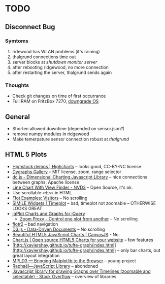 # TODO
## Disconnect Bug
### Symtoms
1. ridewood has WLAN problems (it's raining)
2. thalgrund connections time out
3. server blocks at *shutdown monitor server*
4. after rebooting ridgewood, no more connection
5. after restarting the server, thalgrund sends again

### Thoughts
* Check git changes on time of first occurrance
* Full RAM on FritzBox 7270,
  [downgrade OS](http://avm.de/service/fritzbox/fritzbox-7270/wissensdatenbank/publication/show/1394_FRITZ-Box-wird-langsam-und-traege/)

## General
* Shorten allowed downtime (depended on sensor.json?)
* remove numpy modules in ridgewood
* Make temerpature sensor connection robust at *thalgrund*

## HTML 5 Plots
* [Highstock demos | Highcharts](http://www.highcharts.com/stock/demo)
  – looks good, CC-BY-NC license
* [Dygraphs Gallery](http://dygraphs.com/gallery/#g/range-selector) – MIT
  license, zoom, range selector
* [dc.js - Dimensional Charting Javascript Library](http://dc-js.github.io/dc.js/)
  – nice connections between graphs, Apache license
* [Line Chart With View Finder - NVD3](http://nvd3.org/examples/lineWithFocus.html)
  – Open Source, it's ok.
* Use scrollable `<div>` in HTML
* [Flot Examples: Visitors](http://www.flotcharts.org/flot/examples/visitors/index.html) – No scrolling
* [SIMILE Widgets | Timeplot](http://www.simile-widgets.org/timeplot/) – bsd,
  timeplot not zoomable – OTHERWISE LOOKS GREAT
* [jqPlot Charts and Graphs for jQuery](http://www.jqplot.com/)
	* [Zoom Proxy - Control one plot from another](http://www.jqplot.com/deploy/dist/examples/zoomProxy.html) – No scrolling
* [flotr2](http://humblesoftware.com/flotr2/#!mouse-drag) – bad navigation
* [D3.js - Data-Driven Documents](http://d3js.org/) – No scrolling
* [Beautiful HTML5 JavaScript Charts | CanvasJS](http://canvasjs.com/) - No.
* [Chart.js | Open source HTML5 Charts for your website](http://www.chartjs.org/)
  – few features
* [http://xaviershay.github.io/tufte-graph/index.html](http://xaviershay.github.io/tufte-graph/index.html)
  – only bar charts, but great layout integration
* [MPLD3 — Bringing Matplotlib to the Browser](http://mpld3.github.io/) – young
  project
* [Raphaël—JavaScript Library](http://raphaeljs.com/) – abondoned
* [Javascript library for drawing Graphs over Timelines (zoomable and selectable) - Stack Overflow](http://stackoverflow.com/questions/1890434/javascript-library-for-drawing-graphs-over-timelines-zoomable-and-selectable) – overview of libraries